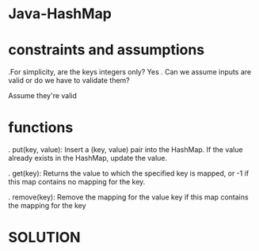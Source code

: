 # Java-HashMap
# constraints and assumptions
.For simplicity, are the keys integers only?
 Yes
. Can we assume inputs are valid or do we have to validate them?

  Assume they're valid
# functions 
. put(key, value): Insert a (key, value) pair into the HashMap. If the value already exists in the HashMap, update the value. 

. get(key): Returns the value to which the specified key is mapped, or -1 if this map contains no mapping for the key.

. remove(key): Remove the mapping for the value key if this map contains the mapping for the key
  
  
 # SOLUTION
 

